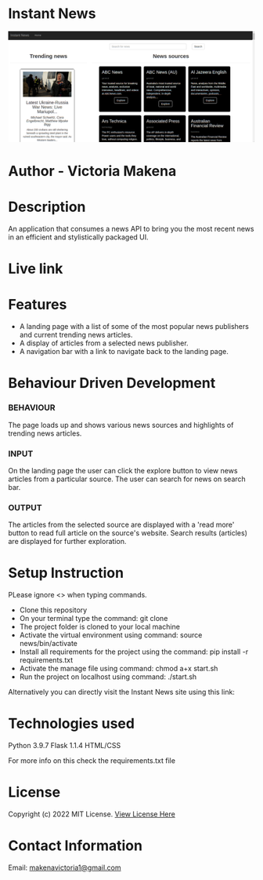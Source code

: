 # Instant News
![Instant News Landing page](app/static/images/Screenshot_2022-05-03_16-39-51.png)
# Author - Victoria Makena
# Description
An application that consumes a news API to bring you the most recent news in an efficient and stylistically packaged UI.

# Live link


# Features
* A landing page with a list of some of the most popular news publishers and current trending news articles.
* A display of articles from a selected news publisher.
* A navigation bar with a link to navigate back to the landing page.

# Behaviour Driven Development
### BEHAVIOUR
The page loads up and shows various news sources and highlights of trending news articles.

### INPUT
On the landing page the user can click the explore button to view news articles from a particular source.
The user can search for news on search bar.

### OUTPUT
The articles from the selected source are displayed with a 'read more' button to read full article on the source's website.
Search results (articles) are displayed for further exploration.

# Setup Instruction
PLease ignore <> when typing commands.

* Clone this repository
* On your terminal type the command: git clone <repo link>
* The project folder is cloned to your local machine
* Activate the virtual environment using command: source news/bin/activate
* Install all requirements for the project using the command: pip install -r requirements.txt
* Activate the manage file using command: chmod a+x start.sh
* Run the project on localhost using command: ./start.sh

Alternatively you can directly visit the Instant News site using this link:

# Technologies used
Python 3.9.7
Flask 1.1.4
HTML/CSS

For more info on this check the requirements.txt file

# License
Copyright (c) 2022 MIT License. [View License Here](LICENSE)

# Contact Information
Email: makenavictoria1@gmail.com




 